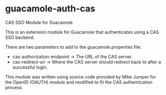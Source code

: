 # guacamole-auth-cas
CAS SSO Module for Guacamole

This is an extension module for Guacamole that authenticates using a CAS SSO backend.

There are two parameters to add to the guacamole.properties file:
- cas-authorization-endpoint -> The URL of the CAS server.
- cas-redirect-uri -> Where the CAS server should redirect back to after a successful login.

This module was written using source code provided by Mike Jumper for the OpenID (OAUTH) module and modified to fit the CAS authentication process.
